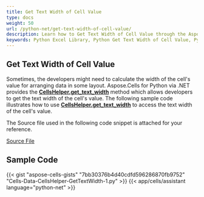 ```yaml
---
title: Get Text Width of Cell Value
type: docs
weight: 50
url: /python-net/get-text-width-of-cell-value/
description: Learn how to Get Text Width of Cell Value through the Aspose.Cells for Python via .NET API.
keywords: Python Excel Library, Python Get Text Width of Cell Value, Python Obtain Text Width of Cell Value.
---
```


## **Get Text Width of Cell Value**

Sometimes, the developers might need to calculate the width of the cell's value for arranging data in some layout. Aspose.Cells for Python via .NET provides the [**CellsHelper.get_text_width**](https://reference.aspose.com/cells/python-net/aspose.cells/cellshelper/get_text_width/#str-aspose.cells.Font-float) method which allows developers to get the text width of the cell's value. The following sample code illustrates how to use [**CellsHelper.get_text_width**](https://reference.aspose.com/cells/python-net/aspose.cells/cellshelper/get_text_width/#str-aspose.cells.Font-float) to access the text width of the cell's value.

The Source file used in the following code snippet is attached for your reference.

[Source File](96928090.xlsx)

## Sample Code

{{< gist "aspose-cells-gists" "7bb30376b4d40cdfd596286870fb9752" "Cells-Data-CellsHelper-GetTextWidth-1.py" >}}
{{< app/cells/assistant language="python-net" >}}